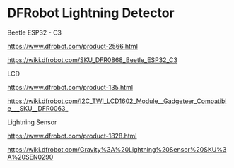 # DFRobot Lightning Detector



Beetle ESP32 - C3

https://www.dfrobot.com/product-2566.html

https://wiki.dfrobot.com/SKU_DFR0868_Beetle_ESP32_C3

LCD

https://www.dfrobot.com/product-135.html

https://wiki.dfrobot.com/I2C_TWI_LCD1602_Module__Gadgeteer_Compatible___SKU__DFR0063_

Lightning Sensor

https://www.dfrobot.com/product-1828.html

https://wiki.dfrobot.com/Gravity%3A%20Lightning%20Sensor%20SKU%3A%20SEN0290